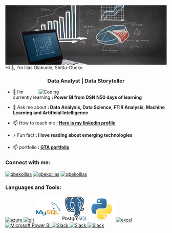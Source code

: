 <img align="right" alt="Data Analytics" width="1000" src="https://github.com/Gbekoilias/Gbekoilias/blob/main/GTA%20cover%20photo.jpg">

<h align="center">Hi 👋, I'm Ilias Olakunle, Shittu-Gbeko</h>
<h3 align="center">Data Analyst | Data Storyteller</h3>
<img align="right" alt="Coding" width="400" src="https://media1.giphy.com/media/FoVzfcqCDSb7zCynOp/200w.webp?cid=ecf05e47tjmypqnuyon043qkaq2p89yasrd53uwz7ka1mjtw&rid=200w.webp&ct=g">

- 🌱 I’m currently learning **: Power BI from DSN N50 days of learning**

- 💬 Ask me about **: Data Analysis, Data Science, FTIR Analysis, Machine Learning and Artificial Intelligence**

- 📫 How to reach me **: [Here is my linkedin profile](https://linkedin.com/in/gbekoilias)**

- ⚡ Fun fact **: I love reading about emerging technologies**

- 📫 portfolio **: [GTA portfolio](https://gbekoilias.github.io)**

<h3 align="left">Connect with me:</h3>
<p align="left">
<a href="https://twitter.com/Gbekoilias" target="blank"><img align="center" src="https://raw.githubusercontent.com/rahuldkjain/github-profile-readme-generator/master/src/images/icons/Social/twitter.svg" alt="gbekoilias" height="30" width="40" /></a>
<a href="https://linkedin.com/in/gbekoilias" target="blank"><img align="center" src="https://raw.githubusercontent.com/rahuldkjain/github-profile-readme-generator/master/src/images/icons/Social/linked-in-alt.svg" alt="gbekoilias" height="30" width="40" /></a>
<a href="https://kaggle.com/gbekoilias" target="blank"><img align="center" src="https://raw.githubusercontent.com/rahuldkjain/github-profile-readme-generator/master/src/images/icons/Social/kaggle.svg" alt="gbekoilias" height="30" width="40" /></a>
</p>

<h3 align="left">Languages and Tools:</h3>
<p align="left">
 
  <a href="https://azure.microsoft.com/en-in/" target="_blank" rel="noreferrer">
    <img src="https://www.vectorlogo.zone/logos/microsoft_azure/microsoft_azure-icon.svg" alt="azure" width="80" height="80"/>
  </a>
 
  <a href="https://git-scm.com/" target="_blank" rel="noreferrer">
    <img src="https://www.vectorlogo.zone/logos/git-scm/git-scm-icon.svg" alt="git" width="80" height="80"/>
  </a>
  <a href="https://www.mysql.com/" target="_blank" rel="noreferrer">
    <img src="https://raw.githubusercontent.com/devicons/devicon/master/icons/mysql/mysql-original-wordmark.svg" alt="mysql" width="80" height="80"/>
  </a>
  <a href="https://www.postgresql.org" target="_blank" rel="noreferrer">
    <img src="https://raw.githubusercontent.com/devicons/devicon/master/icons/postgresql/postgresql-original-wordmark.svg" alt="postgresql" width="80" height="80"/>
  </a>
  <a href="https://www.python.org" target="_blank" rel="noreferrer">
    <img src="https://raw.githubusercontent.com/devicons/devicon/master/icons/python/python-original.svg" alt="python" width="80" height="80"/>
  </a>
  <a href="https://www.microsoft.com/en-us/microsoft-365/excel" target="_blank" rel="noreferrer">
    <img src="https://cdn-icons-png.flaticon.com/128/732/732220.png" alt="excel" width="80" height="80"/>
  </a> 
  <a href="https://powerbi.microsoft.com/en/" target="_blank" rel="noreferrer">
    <img src="https://upload.wikimedia.org/wikipedia/commons/thumb/c/cf/New_Power_BI_Logo.svg/600px-New_Power_BI_Logo.svg.png?20210102182532" alt="Microsoft Power BI" width="80" 
      height="80"/>
  </a> 
  <a href="https://slack.com/" target="_blank" rel="noreferrer">
    <img src="https://th.bing.com/th/id/OIP.trYJrHU95GMQOsbz_AIRXAHaE5?pid=ImgDet&rs=1" alt="Slack" width="80" 
      height="80"/>
  </a> 
  <a href="https://www.microsoft.com/en-us/sql-server/sql-server-2022" target="_blank" rel="noreferrer">
    <img src="https://th.bing.com/th/id/OIP.kapbaePNQSJAVkXVvdR88gAAAA?pid=ImgDet&rs=1" alt="Slack" width="80" 
      height="80"/>
  </a>
  <a href="https://matplotlib.org/" rel="noreferrer">
    <img src="https://th.bing.com/th/id/R.2d1d1eba45bccd608b82b6f4d82b78de?rik=hxXS9bGrLxAI1g&pid=ImgRaw&r=0" alt="Slack" width="80" 
      height="80"/>
  </a>
 
</p>

<!---
Gbekoilias/Gbekoilias is a ✨ special ✨ repository because its `README.md` (this file) appears on your GitHub profile.
You can click the Preview link to take a look at your changes.
--->


